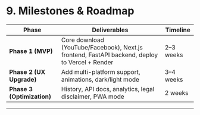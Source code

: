 # 9. Milestones & Roadmap
| Phase | Deliverables | Timeline |
|--------|---------------|-----------|
| **Phase 1 (MVP)** | Core download (YouTube/Facebook), Next.js frontend, FastAPI backend, deploy to Vercel + Render | 2–3 weeks |
| **Phase 2 (UX Upgrade)** | Add multi-platform support, animations, dark/light mode | 3–4 weeks |
| **Phase 3 (Optimization)** | History, API docs, analytics, legal disclaimer, PWA mode | 2 weeks |

---
